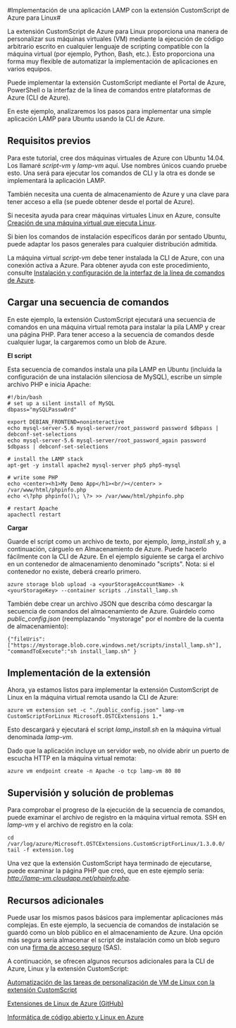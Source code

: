<properties
	pageTitle="Implementación de una aplicación de Linux mediante la extensión CustomScript de Azure"
	description="Aprenda a usar la extensión CustomScript de Azure para implementar aplicaciones en máquinas virtuales de Linux."
	editor="tysonn"
	manager="timlt"
	documentationCenter=""
	services="virtual-machines"
	authors="gbowerman"/>

<tags
	ms.service="virtual-machines"
	ms.workload="multiple"
	ms.tgt_pltfrm="linux"
	ms.devlang="na"
	ms.topic="article"
	ms.date="02/23/2015"
	ms.author="guybo"/>

#Implementación de una aplicación LAMP con la extensión CustomScript de Azure para Linux#

La extensión CustomScript de Azure para Linux proporciona una manera de personalizar sus máquinas virtuales (VM) mediante la ejecución de código arbitrario escrito en cualquier lenguaje de scripting compatible con la máquina virtual (por ejemplo, Python, Bash, etc.). Esto proporciona una forma muy flexible de automatizar la implementación de aplicaciones en varios equipos.

Puede implementar la extensión CustomScript mediante el Portal de Azure, PowerShell o la interfaz de la línea de comandos entre plataformas de Azure (CLI de Azure).

En este ejemplo, analizaremos los pasos para implementar una simple aplicación LAMP para Ubuntu usando la CLI de Azure.

## Requisitos previos

Para este tutorial, cree dos máquinas virtuales de Azure con Ubuntu 14.04. Los llamaré *script-vm* y *lamp-vm* aquí. Use nombres únicos cuando pruebe esto. Una será para ejecutar los comandos de CLI y la otra es donde se implementará la aplicación LAMP.

También necesita una cuenta de almacenamiento de Azure y una clave para tener acceso a ella (se puede obtener desde el portal de Azure).

Si necesita ayuda para crear máquinas virtuales Linux en Azure, consulte [Creación de una máquina virtual que ejecuta Linux](virtual-machines-linux-tutorial.md).

Si bien los comandos de instalación específicos darán por sentado Ubuntu, puede adaptar los pasos generales para cualquier distribución admitida.

La máquina virtual *script-vm* debe tener instalada la CLI de Azure, con una conexión activa a Azure. Para obtener ayuda con este procedimiento, consulte [Instalación y configuración de la interfaz de la línea de comandos de Azure](xplat-cli.md).

## Cargar una secuencia de comandos

En este ejemplo, la extensión CustomScript ejecutará una secuencia de comandos en una máquina virtual remota para instalar la pila LAMP y crear una página PHP. Para tener acceso a la secuencia de comandos desde cualquier lugar, la cargaremos como un blob de Azure.

**El script**

Esta secuencia de comandos instala una pila LAMP en Ubuntu (incluida la configuración de una instalación silenciosa de MySQL), escribe un simple archivo PHP e inicia Apache:

	#!/bin/bash
	# set up a silent install of MySQL
	dbpass="mySQLPassw0rd"

	export DEBIAN_FRONTEND=noninteractive
	echo mysql-server-5.6 mysql-server/root_password password $dbpass | debconf-set-selections
	echo mysql-server-5.6 mysql-server/root_password_again password $dbpass | debconf-set-selections

	# install the LAMP stack
	apt-get -y install apache2 mysql-server php5 php5-mysql  

	# write some PHP
	echo <center><h1>My Demo App</h1><br/></center> > /var/www/html/phpinfo.php
	echo <\?php phpinfo()\; \?> >> /var/www/html/phpinfo.php

	# restart Apache
	apachectl restart

**Cargar**

Guarde el script como un archivo de texto, por ejemplo, *lamp_install.sh* y, a continuación, cárguelo en Almacenamiento de Azure. Puede hacerlo fácilmente con la CLI de Azure. En el ejemplo siguiente se carga el archivo en un contenedor de almacenamiento denominado "scripts". Nota: si el contenedor no existe, deberá crearlo primero.

    azure storage blob upload -a <yourStorageAccountName> -k <yourStorageKey> --container scripts ./install_lamp.sh

También debe crear un archivo JSON que describa cómo descargar la secuencia de comandos del almacenamiento de Azure. Guárdelo como *public_config.json* (reemplazando "mystorage" por el nombre de la cuenta de almacenamiento):

    {"fileUris":["https://mystorage.blob.core.windows.net/scripts/install_lamp.sh"], "commandToExecute":"sh install_lamp.sh" }


## Implementación de la extensión

Ahora, ya estamos listos para implementar la extensión CustomScript de Linux en la máquina virtual remota usando la CLI de Azure:

    azure vm extension set -c "./public_config.json" lamp-vm CustomScriptForLinux Microsoft.OSTCExtensions 1.*

Esto descargará y ejecutará el script *lamp_install.sh* en la máquina virtual denominada *lamp-vm*.

Dado que la aplicación incluye un servidor web, no olvide abrir un puerto de escucha HTTP en la máquina virtual remota:

    azure vm endpoint create -n Apache -o tcp lamp-vm 80 80

## Supervisión y solución de problemas

Para comprobar el progreso de la ejecución de la secuencia de comandos, puede examinar el archivo de registro en la máquina virtual remota. SSH en *lamp-vm* y el archivo de registro en la cola:

    cd /var/log/azure/Microsoft.OSTCExtensions.CustomScriptForLinux/1.3.0.0/
    tail -f extension.log

Una vez que la extensión CustomScript haya terminado de ejecutarse, puede examinar la página PHP que creó, que en este ejemplo sería: *http://lamp-vm.cloudapp.net/phpinfo.php*.

## Recursos adicionales

Puede usar los mismos pasos básicos para implementar aplicaciones más complejas. En este ejemplo, la secuencia de comandos de instalación se guardó como un blob público en el almacenamiento de Azure. Una opción más segura sería almacenar el script de instalación como un blob seguro con una [firma de acceso seguro](https://msdn.microsoft.com/library/azure/ee395415.aspx) (SAS).

A continuación, se ofrecen algunos recursos adicionales para la CLI de Azure, Linux y la extensión CustomScript:

[Automatización de las tareas de personalización de VM de Linux con la extensión CustomScript](http://azure.microsoft.com/blog/2014/08/20/automate-linux-vm-customization-tasks-using-customscript-extension/)

[Extensiones de Linux de Azure (GitHub)](https://github.com/Azure/azure-linux-extensions)

[Informática de código abierto y Linux en Azure](virtual-machines-linux-opensource.md)

<!---HONumber=58-->